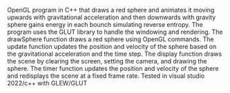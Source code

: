  OpenGL program in C++ that draws a red sphere and animates it moving upwards with gravitational acceleration and then downwards with gravity
 sphere gains energy in each bounch simulating reverse entropy.
 The program uses the GLUT library to handle the windowing and rendering. The drawSphere function draws a red sphere using OpenGL commands. The update function updates the position and velocity of the sphere based on the gravitational acceleration and the time step. The display function draws the scene by clearing the screen, setting the camera, and drawing the sphere. The timer function updates the position and velocity of the sphere and redisplays the scene at a fixed frame rate.
Tested in visual studio 2022/c++ with GLEW/GLUT
